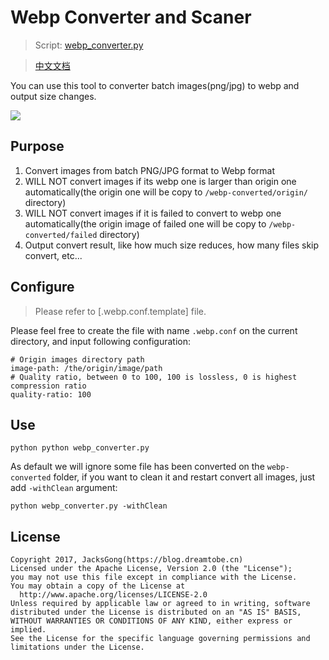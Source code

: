 # Webp Converter and Scaner

> Script: [webp_converter.py](http://gitlab.alipay-inc.com/toolset/apk-optimize/blob/master/webp_converter.py)

> [中文文档](https://github.com/Jacksgong/webp-converter/blob/master/README-zh.md)

You can use this tool to converter batch images(png/jpg) to webp and output size changes.

![](https://github.com/Jacksgong/webp-converter/raw/master/arts/webp-converter.png)


## Purpose

1. Convert images from batch PNG/JPG format to Webp format
2. WILL NOT convert images if its webp one is larger than origin one automatically(the origin one will be copy to `/webp-converted/origin/` directory)
3. WILL NOT convert images if it is failed to convert to webp one automatically(the origin image of failed one will be copy to `/webp-converted/failed` directory)
4. Output convert result, like how much size reduces, how many files skip convert, etc...

## Configure

> Please refer to [.webp.conf.template] file.

Please feel free to create the file with name `.webp.conf` on the current directory, and input following configuration:

```
# Origin images directory path
image-path: /the/origin/image/path
# Quality ratio, between 0 to 100, 100 is lossless, 0 is highest compression ratio
quality-ratio: 100
```

## Use

```
python python webp_converter.py
```

As default we will ignore some file has been converted on the `webp-converted` folder, if you want to clean it and restart convert all images, just add `-withClean` argument:

```
python webp_converter.py -withClean
```

## License

```
Copyright 2017, JacksGong(https://blog.dreamtobe.cn)
Licensed under the Apache License, Version 2.0 (the "License");
you may not use this file except in compliance with the License.
You may obtain a copy of the License at
  http://www.apache.org/licenses/LICENSE-2.0
Unless required by applicable law or agreed to in writing, software
distributed under the License is distributed on an "AS IS" BASIS,
WITHOUT WARRANTIES OR CONDITIONS OF ANY KIND, either express or implied.
See the License for the specific language governing permissions and
limitations under the License.
```
